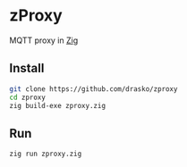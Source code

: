 # zProxy
MQTT proxy in [Zig](https://ziglang.org/)

## Install
```bash
git clone https://github.com/drasko/zproxy
cd zproxy
zig build-exe zproxy.zig
```

## Run
```
zig run zproxy.zig
```